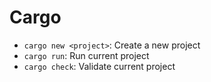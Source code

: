 # Cargo

- `cargo new <project>`: Create a new project
- `cargo run`: Run current project
- `cargo check`: Validate current project
